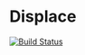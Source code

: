 Displace
========

[![Build Status](https://travis-ci.org/1up-lab/displace.png)](https://travis-ci.org/1up-lab/displace)
